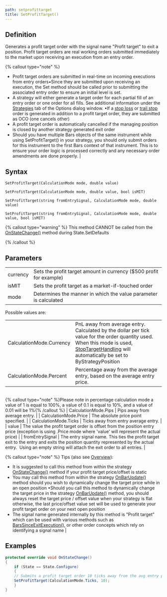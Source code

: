 ```yaml
---
path: setprofittarget
title: SetProfitTarget()
---
```


## Definition

Generates a profit target order with the signal name "Profit target" to exit a position. Profit target orders are real working orders submitted immediately to the market upon receiving an execution from an entry order.

{% callout type="note" %}

- Profit target orders are submitted in real-time on incoming executions from entry orders•Since they are submitted upon receiving an execution, the Set method should be called prior to submitting the associated entry order to ensure an initial level is set.
- A strategy will either generate a target order for each partial fill of an entry order or one order for all fills. See additional information under the [Strategies](options_strategies) tab of the Options dialog window. •If a [stop loss](setstoploss) or [trail stop](settrailstop) order is generated in addition to a profit target order, they are submitted as OCO (one cancels other)
- A profit target order is automatically cancelled if the managing position is closed by another strategy generated exit order
- Should you have multiple Bars objects of the same instrument while using SetProfitTarget() in your strategy, you should only submit orders for this instrument to the first Bars context of that instrument. This is to ensure your order logic is processed correctly and any necessary order amendments are done properly. |

## Syntax

`SetProfitTarget(CalculationMode mode, double value)`

`SetProfitTarget(CalculationMode mode, double value, bool isMIT)`

`SetProfitTarget(string fromEntrySignal, CalculationMode mode, double value)`

`SetProfitTarget(string fromEntrySignal, CalculationMode mode, double value, bool isMIT)`

{% callout type="warning" %}
This method CANNOT be called from the [OnStateChange()](onstatechange) method during State.SetDefaults

{% /callout %}

## Parameters

|  |  |
| --- | --- |
| currency | Sets the profit target amount in currency ($500 profit for example) |
| isMIT | Sets the profit target as a market-if-touched order |
| mode | Determines the manner in which the value parameter is calculated
Possible values are:

|  |  |
| --- | --- |
| CalculationMode.Currency | PnL away from average entry. Calculated by the dollar per tick value for the order quantity used. When this mode is used, [StopTargetHandling](stoptargethandling) will automatically be set to ByStrategyPosition |
| CalculationMode.Percent | Percentage away from the average entry, based on the average entry price.
<br>{% callout type="note" %}Please note in percentage calculation mode a value of 1 is equal to 100%, a value of 0.1 is equal to 10%, and a value of 0.01 will be 1%{% /callout %}
| CalculationMode.Pips | Pips away from average entry. |
| CalculationMode.Price | The absolute price point specified. |
| CalculationMode.Ticks | Ticks away from entry average entry.  |
| value | The value the profit target order is offset from the position entry price (exception is using .Price mode where 'value' will represent the actual price) |
| fromEntrySignal | The entry signal name. This ties the profit target exit to the entry and exits the position quantity represented by the actual entry.  Using an empty string will attach the exit order to all entries. |

{% callout type="note" %}
Tips (also see [Overview](managed_approach)):

- It is suggested to call this method from within the strategy [OnStateChange()](onstatechange) method if your profit target price/offset is static
- You may call this method from within the strategy [OnBarUpdate()](onbarupdate) method should you wish to dynamically change the target price while in an open position •Should you call this method to dynamically change the target price in the strategy [OnBarUpdate()](onbarupdate) method, you should always reset the target price / offset value when your strategy is flat otherwise, the last price/offset value set will be used to generate your profit target order on your next open position
- The signal name generated internally by this method is "Profit target" which can be used with various methods such as [BarsSinceExitExecution()](barssinceexitexecution), or other order concepts which rely on identifying a signal name |

## Examples

```csharp
protected override void OnStateChange()
{
    if (State == State.Configure)
    {
    // Submits a profit target order 10 ticks away from the avg entry price
    SetProfitTarget(CalculationMode.Ticks, 10);
    }
}
```

